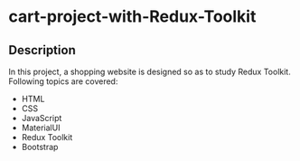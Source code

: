 # cart-project-with-Redux-Toolkit
## Description
In this project, a shopping website is designed so as to study Redux Toolkit. Following topics are covered:
- HTML
- CSS
- JavaScript
- MaterialUI
- Redux Toolkit
- Bootstrap

